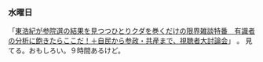 ### 水曜日

「[東浩紀が参院選の結果を見つつひとりクダを巻くだけの限界雑談特番　有識者の分析に飽きたらここだ！＋自民から参政・共産まで、視聴者大討論会](https://www.youtube.com/watch?v=ij-BNriNR9A)」
。
見てる。おもしろい。９時間あるけど。
